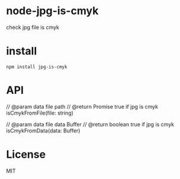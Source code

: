# node-jpg-is-cmyk
check jpg file is cmyk

# install 
```
npm install jpg-is-cmyk
```

# API

// @param data   file path
// @return Promise<boolean> true if jpg is cmyk
isCmykFromFile(file: string) 


// @param data    file data Buffer
// @return boolean true if jpg is cmyk
isCmykFromData(data: Buffer) 

# License
MIT